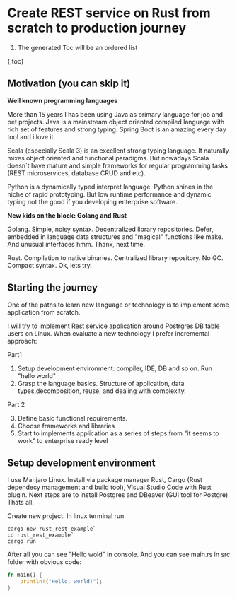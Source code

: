 # Create REST service on Rust from scratch to production journey

1. The generated Toc will be an ordered list

{:toc}

## Motivation (you can skip it)

**Well known programming languages**

More than 15 years I has been using Java as primary language for job and pet projects. 
Java is a mainstream object oriented compiled language with rich set of features and strong typing. Spring Boot is an amazing every day tool and i love it. 

Scala (especially Scala 3) is an excellent strong typing language. It naturally mixes object oriented and functional paradigms. But nowadays Scala doesn`t have mature and simple frameworks for regular programming tasks (REST microservices, database CRUD and etc).

Python is a dynamically typed interpret language. Python shines in the niche of rapid prototyping. But low runtime performance and dynamic typing not the good if you developing enterprise software.

**New kids on the block: Golang and Rust**

Golang. Simple, noisy syntax. Decentralized library repositories. Defer, embedded in language data structures and "magical" functions like make. And unusual interfaces hmm. Thanx, next time.

Rust. Compilation to native binaries. Centralized library repository. No GC. Compact syntax. Ok, lets try.

## Starting the journey
One of the paths to learn new language or technology is to implement some application from scratch.

I will try to implement Rest service application around Postrgres DB table users on Linux.
When evaluate a new technology I prefer incremental approach:

Part1

1. Setup development environment: compiler, IDE, DB and so on. Run "hello world"
2. Grasp the language basics. Structure of application, data types,decomposition, reuse, and dealing with complexity.

Part 2

3. Define basic functional requirements.
4. Choose frameworks and libraries
5. Start to implements application as a series of steps from "it seems to work" to enterprise ready level 


## Setup development environment
I use Manjaro Linux. 
Install via package manager Rust, Cargo (Rust dependecy management and build tool), Visual Studio Code with Rust plugin.
Next steps are to install Postgres and DBeaver (GUI tool for Postgre).
Thats all.

Create new project. In linux terminal run 

```
cargo new rust_rest_example` 
cd rust_rest_example`
cargo run
```

After all you can see "Hello wold" in console. And you can see main.rs in src folder with obvious code:

```rust
fn main() {
    println!("Hello, world!");
}
``` 

